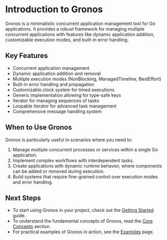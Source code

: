# Introduction to Gronos

Gronos is a minimalistic concurrent application management tool for Go applications. It provides a robust framework for managing multiple concurrent applications with features like dynamic application addition, customizable execution modes, and built-in error handling.

## Key Features

- Concurrent application management
- Dynamic application addition and removal
- Multiple execution modes (NonBlocking, ManagedTimeline, BestEffort)
- Built-in error handling and propagation
- Customizable clock system for timed executions
- Generic implementation allowing for type-safe keys
- Iterator for managing sequences of tasks
- Loopable Iterator for advanced task management
- Comprehensive message handling system

## When to Use Gronos

Gronos is particularly useful in scenarios where you need to:

1. Manage multiple concurrent processes or services within a single Go application.
2. Implement complex workflows with interdependent tasks.
3. Create applications with dynamic runtime behavior, where components can be added or removed during execution.
4. Build systems that require fine-grained control over execution modes and error handling.

## Next Steps

- To start using Gronos in your project, check out the [Getting Started](getting-started.md) guide.
- To understand the fundamental concepts of Gronos, read the [Core Concepts](core-concepts.md) section.
- For practical examples of Gronos in action, see the [Examples](examples.md) page.

